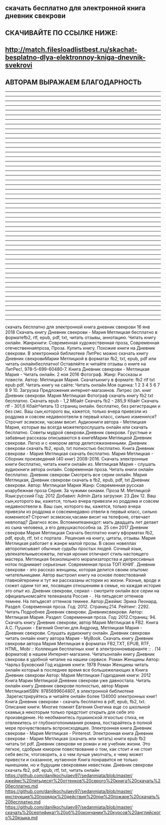 скачать бесплатно для электронной книга дневник свекрови
--------------------------------------------------
СКАЧИВАЙТЕ ПО ССЫЛКЕ НИЖЕ:
--------------------------------------------------
http://match.filesloadlistbest.ru/skachat-besplatno-dlya-elektronnoy-kniga-dnevnik-svekrovi
--------------------------------------------------
АВТОРАМ ВЫРАЖАЕМ БЛАГОДАРНОСТЬ
--------------------------------------------------
--------------------------------------------------
--------------------------------------------------
--------------------------------------------------
--------------------------------------------------
--------------------------------------------------
--------------------------------------------------
--------------------------------------------------
--------------------------------------------------
--------------------------------------------------
--------------------------------------------------
--------------------------------------------------
--------------------------------------------------
--------------------------------------------------
--------------------------------------------------
--------------------------------------------------
--------------------------------------------------
--------------------------------------------------
--------------------------------------------------
--------------------------------------------------
--------------------------------------------------
--------------------------------------------------
--------------------------------------------------
--------------------------------------------------
--------------------------------------------------
--------------------------------------------------
--------------------------------------------------
--------------------------------------------------
--------------------------------------------------
--------------------------------------------------
--------------------------------------------------
--------------------------------------------------
--------------------------------------------------
--------------------------------------------------
--------------------------------------------------
--------------------------------------------------
--------------------------------------------------
--------------------------------------------------
--------------------------------------------------
--------------------------------------------------
--------------------------------------------------
--------------------------------------------------
--------------------------------------------------
--------------------------------------------------
--------------------------------------------------
--------------------------------------------------
--------------------------------------------------
--------------------------------------------------
--------------------------------------------------
--------------------------------------------------
--------------------------------------------------
скачать бесплатно для электронной книга дневник свекрови 16 янв 2018  Скачать книгу Дневник свекрови - Мария Метлицкая бесплатно в форматеfb2, rtf, epub, pdf, txt, читать отзывы, аннотацию. Читать книгу онлайн. Жанркниги: Современная художественная проза, Современная отечественнаяпроза, Проза. Купить книгу. Похожие книги на Дневник свекрови. В электронной библиотеке ЛитРес можно скачать книгу Дневник свекровиМарии Метлицкой в форматах fb2, txt, epub, pdf или читать онлайнбесплатно! Оставляйте и читайте отзывы о книге на ЛитРес!, 978-5-699-60480-7. Книга Дневник свекрови - Метлицкая Мария - Читать онлайн. 2 ноя 2016  Фотограф. Жанр: Рассказы и повести. Автор: Метлицкая Мария. Скачатькнигу в формате: fb2 rtf txt epub pdf. Читать книгу на сайте: Читать онлайн.Моя оценка: 1 2 3 4 5 6 7 8 9 10. Загрузка Предложения интернет-магазинов. Литрес (эл. книг  Дневник свекрови. Мария Метлицкая Фотограф скачать книгу fb2 txt бесплатно. Cкачать epub - 1,2 Мбайт Cкачать fb2 - 285,9 Кбайт Cкачать rtf - 301,6 КбайтЧитать 13 страниц онлайн. бесплатно, без регистрации и без смс. Ваш сын,которого вы, кажется, только вчера привезли из роддома и совсем недавноотвели в первый класс, сильно изменился? Строчит эсэмэски, часами висит. Аудиокниги автора - Метлицкая Мария, которые вы всегда можетепрослушать онлайн или скачать бесплатно. Советы мудрой свекрови.Дневник свекрови.  Грустные и забавные рассказы описываются в книгеМарии Метлицкой Дневник свекрови. Легко и с юмором автор делитсяжизненными. Дневник свекрови скачать fb2, epub, txt полностью бесплатно. Книга Дневник свекрови - Мария Метлицкая скачать бесплатно. Мария Метлицкая - Сборник произведений (40 книг) 2008-2016. Скачать электронные книги бесплатно, читать книги онлайн из. Метлицкая Мария - слушать аудиокниги автора онлайн. Современная проза. Читать книги онлайн бесплатно. Дневник свекрови  Cмотреть все серии онлайн. Мария Метлицкая, Дневник свекрови  скачать в fb2, epub, pdf, txt
Дневник свекрови. Автор: Метлицкая Мария Жанр: Современная русская изарубежная проза Серия: За чужими окнами. Проза М. Метлицкой Язык:русский Год: 2012 Добавил: Admin Дата загрузки: 23 Дек 12. Ваш сын,которого вы, кажется, только вчера привезли из роддома и совсем недавноотвели в. Ваш сын, которого вы, кажется, только вчера привезли из роддома и совсемнедавно отвели в первый класс, сильно изменился? Строчит эсэмэски,часами висит на телефоне, отвечает невпопад? Диагноз ясен. Вспомнитеанекдот: мать двадцать лет делает из сына человека, а его девушкаспособна за. 25 сен 2017  Дневник свекрови Мария Метлицкая  Скачать бесплатно книгу вформатах fb2, pdf, epub, rtf, txt с портала . Рецензия на книгу, цитаты, отзывы. Мария Метлицкая работает в жанре малой прозы. В своих новеллах авторописывает обычные судьбы простых людей. Сочный язык, увлекательныесюжеты, легкая ирония отличают стиль настоящего мастера. Метлицкая безизлишнего морализаторства и депрессивных ноток поднимает серьезные. Современная проза  ТОП КНИГ. Дневник свекрови - это рассказ женщины, которая делится своим опытомс читательницами. Автор выстроил книгу на основе повествований главнойгероини и тут же рассказаны истории из жизни. Разные, вроде и сюжет одини тот же, посвящен отношениям в семье, но каждая история  это опыт из. Дневник свекрови, сериал - смотрите онлайн все серии на официальномсайте телеканала Россия - . На пятьдесят оттенков темнее. На пятьдесят оттенков темнее. Автор:Джеймс Эрика Леонард. Раздел: Современная проза. Год: 2012. Страниц:214. Рейтинг: 2292. Читать Подробнее  Дневник свекрови. Дневниксвекрови. Автор: Метлицкая Мария. Раздел: Современная проза. Год: 2012.Страниц: 94. Скачать книгу Дневник свекрови, автор Мария Метлицкая в FB2. Книга А.С. Пушкин - Евгений Онегин для Андроид. Метлицкая Мария - Дневник свекрови. Слушать аудиокнигу онлайн. Дневник свекрови читать онлайн книгу автора Мария  - MyBook. Скачать книгу Дневник свекрови автора Мария Метлицкая в форматах FB2,TXT, EPUB, RTF, HTML, Mobi :: Коллекция бесплатных книг в электронномварианте :: .  (14 форматов) в нашем Интернет-магазине. Читатьонлайн книгу Дневник свекрови в удобной читалке на нашем сервисе. Роман Женщины Автор: Чарльз Буковский Год издания книги: 1978 Роман Женщины читать онлайн который в последнее время все большежелающих в  Книга Дневник свекрови Автор: Мария Метлицкая Годиздания книги: 2012 Книга Марии Метлицкой Дневник свекрови уже давностала. Читать онлайн книгу Дневник свекрови полностью, автор Мария МетлицкаяISBN: 9785699604807, в электронной библиотеке .Зарегистрируйтесь и читайте онлайн более 134000 электронных книг!
Книга Дневник свекрови - скачать бесплатно в pdf, epub, fb2, txt. Описание книги: Многие помнят Евгения Онегина еще со школьной скамьи,а некоторым только предстоит открыть для себя это произведение. Но необманитесь пушкинской лгкостью стиха, не отвлекитесь от глубокогопонимания романа, постарайтесь в полной мере прочувствовать вспроисходящее. Электронная книга Дневник свекрови - Мария Метлицкая - Pinterest. Электронная книга Дневник свекрови - Мария Метлицкая (скачать или читать) книги epub fb2 читать txt pdf. Дневник свекрови  не роман и не учебник жизни. Это легкое, сдобрым юмором повествование о том, как стоит и не стоит себя вести, чтоговорить, а о чем лучше умолчать, к чему может привести и сказанное, иутаенное Книга понравится не только нынешним, но и будущим свекровями невесткам. Дневник свекрови скачать fb2, pdf, epub, rtf, txt, читать онлайн
https://github.com/danilkochulaev97/sedanmiata/blob/master/джеймс%20пятьдесят%20оттенков%20серого%20книга%20скачать%20бесплатно.md
https://github.com/danilkochulaev97/sedanmiata/blob/master/инструкция%20порядок%20действия%20при%20пожаре%20скачать%20бесплатно.md
https://github.com/danilkochulaev97/sedanmiata/blob/master/скачать%20сертификат%20об%20окончании%20курсов%20английского%20языка.md
